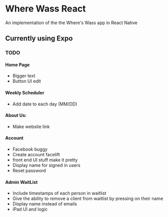 # Where Wass React
An implementation of the the Where's Wass app in React Native
## Currently using Expo

### TODO
#### Home Page
- Bigger text
- Button UI edit
#### Weekly Scheduler
- Add date to each day (MM/DD)
#### About Us:
- Make website link
#### Account
- Facebook buggy
- Create account facelift
- front end UI stuff make it pretty
- Display name for signed in users
- Reset password
#### Admin WaitList
- Include timestamps of each person in waitlist
- Give the ability to remove a client from waitlist by pressing on their name
- Display name instead of emails
- iPad UI and logic


